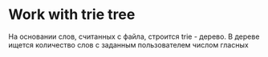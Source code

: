 # Work with trie tree
На основании слов, считанных с файла, строится trie - дерево. В дереве ищется количество слов с заданным пользователем числом гласных
